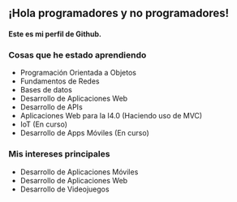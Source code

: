 ## ¡Hola programadores y no programadores!
#### Este es mi perfil de Github.

### Cosas que he estado aprendiendo

* Programación Orientada a Objetos
* Fundamentos de Redes
* Bases de datos
* Desarrollo de Aplicaciones Web
* Desarrollo de APIs
* Aplicaciones Web para la I4.0 (Haciendo uso de MVC)
* IoT (En curso)
* Desarrollo de Apps Móviles (En curso)

### Mis intereses principales

* Desarrollo de Aplicaciones Móviles
* Desarrollo de Aplicaciones Web
* Desarrollo de Videojuegos
<!--
**JorgeAlfonsoLDiaz/JorgeAlfonsoLDiaz** is a ✨ _special_ ✨ repository because its `README.md` (this file) appears on your GitHub profile.

Here are some ideas to get you started:

- 🔭 I’m currently working on ...
- 🌱 I’m currently learning ...
- 👯 I’m looking to collaborate on ...
- 🤔 I’m looking for help with ...
- 💬 Ask me about ...
- 📫 How to reach me: ...
- 😄 Pronouns: ...
- ⚡ Fun fact: ...
-->
